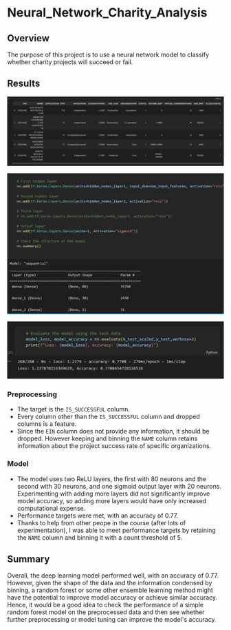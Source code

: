 # Neural_Network_Charity_Analysis

## Overview

The purpose of this project is to use a neural network model to classify whether charity projects will succeed or fail.

## Results

![Data table](Resources/Images/table.png)

![Model](Resources/Images/model.png)

![Accuracy](Resources/Images/accuracy.png)

### Preprocessing

- The target is the `IS_SUCCESSFUL` column.
- Every column other than the `IS_SUCCESSFUL` column and dropped columns is a feature.
- Since the `EIN` column does not provide any information, it should be dropped. However keeping and binning the `NAME` column retains information about the project success rate of specific organizations.

### Model

- The model uses two ReLU layers, the first with 80 neurons and the second with 30 neurons, and one sigmoid output layer with 20 neurons. Experimenting with adding more layers did not significantly improve model accuracy, so adding more layers would have only increased computational expense.
- Performance targets were met, with an accuracy of 0.77.
- Thanks to help from other peope in the course (after lots of experimentation), I was able to meet performance targets by retaining the `NAME` column and binning it with a count threshold of 5.

## Summary

Overall, the deep learning model performed well, with an accuracy of 0.77. However, given the shape of the data and the information condensed by binning, a random forest or some other ensemble learning method might have the potential to improve model accuracy or achieve similar accuracy. Hence, it would be a good idea to check the performance of a simple random forest model on the preprocessed data and then see whether further preprocessing or model tuning can improve the model's accuracy.
